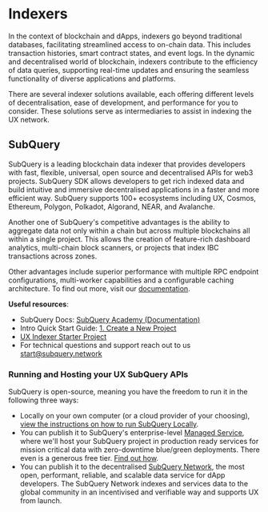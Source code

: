 # Indexers

In the context of blockchain and dApps, indexers go beyond traditional databases, facilitating streamlined access to on-chain data. This includes transaction histories, smart contract states, and event logs. In the dynamic and decentralised world of blockchain, indexers contribute to the efficiency of data queries, supporting real-time updates and ensuring the seamless functionality of diverse applications and platforms.

There are several indexer solutions available, each offering different levels of decentralisation, ease of development, and performance for you to consider. These solutions serve as intermediaries to assist in indexing the UX network.

## SubQuery

SubQuery is a leading blockchain data indexer that provides developers with fast, flexible, universal, open source and decentralised APIs for web3 projects. SubQuery SDK allows developers to get rich indexed data and build intuitive and immersive decentralised applications in a faster and more efficient way. SubQuery supports 100+ ecosystems including UX, Cosmos, Ethereum, Polygon, Polkadot, Algorand, NEAR, and Avalanche.

Another one of SubQuery's competitive advantages is the ability to aggregate data not only within a chain but across multiple blockchains all within a single project. This allows the creation of feature-rich dashboard analytics, multi-chain block scanners, or projects that index IBC transactions across zones.

Other advantages include superior performance with multiple RPC endpoint configurations, multi-worker capabilities and a configurable caching architecture. To find out more, visit our [documentation](https://academy.subquery.network/).

**Useful resources**:
- SubQuery Docs: [SubQuery Academy (Documentation)](https://academy.subquery.network/)
- Intro Quick Start Guide: [1. Create a New Project](https://academy.subquery.network/quickstart/quickstart.html)
- [UX Indexer Starter Project](https://github.com/subquery/cosmos-subql-starter/tree/main/ux/ux-starter)
- For technical questions and support reach out to us start@subquery.network

### Running and Hosting your UX SubQuery APIs

SubQuery is open-source, meaning you have the freedom to run it in the following three ways:
- Locally on your own computer (or a cloud provider of your choosing), [view the instructions on how to run SubQuery Locally](https://academy.subquery.network/run_publish/run.html).
- You can publish it to SubQuery's enterprise-level [Managed Service](https://managedservice.subquery.network/), where we'll host your SubQuery project in production ready services for mission critical data with zero-downtime blue/green deployments. There even is a generous free tier. [Find out how](https://academy.subquery.network/run_publish/publish.html).
- You can publish it to the decentralised [SubQuery Network](https://subquery.network/network), the most open, performant, reliable, and scalable data service for dApp developers. The SubQuery Network indexes and services data to the global community in an incentivised and verifiable way and supports UX from launch.
